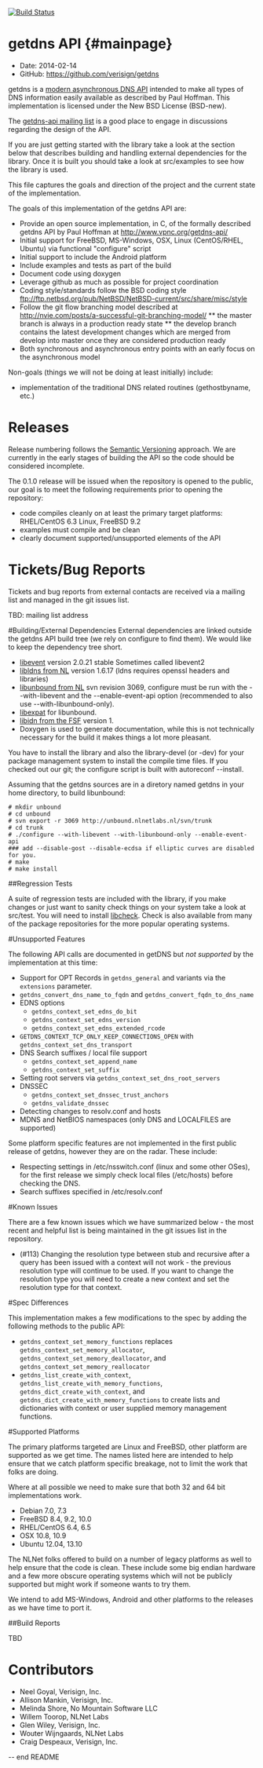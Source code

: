 [![Build Status](https://magnum.travis-ci.com/verisign/getdns.png?token=J2HZXstzJqePUsG523am&branch=develop)](https://magnum.travis-ci.com/verisign/getdns)

getdns API  {#mainpage}
==========

* Date:    2014-02-14
* GitHub:  <https://github.com/verisign/getdns>

getdns is a [modern asynchronous DNS API](http://www.vpnc.org/getdns-api/) intended to make all types of DNS information easily available as described by Paul Hoffman.  This implementation is licensed under the New BSD License (BSD-new).

The [getdns-api mailing list](http://www.vpnc.org/mailman/listinfo/getdns-api) is a good place to engage in discussions regarding the design of the API.

If you are just getting started with the library take a look at the section below that
describes building and handling external dependencies for the library.  Once it is
built you should take a look at src/examples to see how the library is used.

This file captures the goals and direction of the project and the current state of the implementation.

The goals of this implementation of the getdns API are:

* Provide an open source implementation, in C, of the formally described getdns API by Paul Hoffman at <http://www.vpnc.org/getdns-api/>
* Initial support for FreeBSD, MS-Windows, OSX, Linux (CentOS/RHEL, Ubuntu) via functional "configure" script
* Initial support to include the Android platform
* Include examples and tests as part of the build
* Document code using doxygen
* Leverage github as much as possible for project coordination
* Coding style/standards follow the BSD coding style <ftp://ftp.netbsd.org/pub/NetBSD/NetBSD-current/src/share/misc/style>
* Follow the git flow branching model described at <http://nvie.com/posts/a-successful-git-branching-model/>
** the master branch is always in a production ready state
** the develop branch contains the latest development changes which are merged from develop into master once they are considered production ready
* Both synchronous and asynchronous entry points with an early focus on the asynchronous model

Non-goals (things we will not be doing at least initially) include:
* implementation of the traditional DNS related routines (gethostbyname, etc.)


Releases
========
Release numbering follows the [Semantic Versioning](http://semver.org/) approach.  We are currently in the early stages of building the API so the code should be considered incomplete.

The 0.1.0 release will be issued when the repository is opened to the public, our goal is to meet the following requirements prior to opening the repository:

* code compiles cleanly on at least the primary target platforms: RHEL/CentOS 6.3 Linux, FreeBSD 9.2
* examples must compile and be clean
* clearly document supported/unsupported elements of the API


Tickets/Bug Reports
===================
Tickets and bug reports from external contacts are received via a mailing list and managed in the git issues list.

TBD: mailing list address


#Building/External Dependencies
External dependencies are linked outside the getdns API build tree (we rely on configure to find them).  We would like to keep the dependency tree short.

* [libevent](http://libevent.org) version 2.0.21 stable
Sometimes called libevent2
* [libldns from NL](https://www.nlnetlabs.nl/projects/ldns/) version 1.6.17 (ldns requires openssl headers and libraries)
* [libunbound from NL](http://www.nlnetlabs.nl/projects/unbound/) svn revision 3069, configure must be run with the --with-libevent and the --enable-event-api option (recommended to also use --with-libunbound-only).
* [libexpat](http://expat.sourceforge.net/) for libunbound.
* [libidn from the FSF](http://www.gnu.org/software/libidn/) version 1.
* Doxygen is used to generate documentation, while this is not technically necessary for the build it makes things a lot more pleasant.

You have to install the library and also the library-devel (or -dev) for your
package management system to install the compile time files.  If you checked
out our git; the configure script is built with autoreconf --install.

Assuming that the getdns sources are in a diretory named getdns in your home directory, to build libunbound:
```
# mkdir unbound
# cd unbound
# svn export -r 3069 http://unbound.nlnetlabs.nl/svn/trunk
# cd trunk
# ./configure --with-libevent --with-libunbound-only --enable-event-api
### add --disable-gost --disable-ecdsa if elliptic curves are disabled for you.
# make
# make install
```

##Regression Tests

A suite of regression tests are included with the library, if you make changes or just
want to sanity check things on your system take a look at src/test.  You will need
to install [libcheck](http://check.sourceforge.net/).  Check is also available from
many of the package repositories for the more popular operating systems.

#Unsupported Features

The following API calls are documented in getDNS but *not supported* by the implementation at this time:

* Support for OPT Records in `getdns_general` and variants via the `extensions` parameter.
* `getdns_convert_dns_name_to_fqdn` and `getdns_convert_fqdn_to_dns_name`
* EDNS options
  * `getdns_context_set_edns_do_bit`
  * `getdns_context_set_edns_version`
  * `getdns_context_set_edns_extended_rcode`
* `GETDNS_CONTEXT_TCP_ONLY_KEEP_CONNECTIONS_OPEN` with `getdns_context_set_dns_transport`
* DNS Search suffixes / local file support
  * `getdns_context_set_append_name`
  * `getdns_context_set_suffix`
* Setting root servers via `getdns_context_set_dns_root_servers`
* DNSSEC
  * `getdns_context_set_dnssec_trust_anchors`
  * `getdns_validate_dnssec`
* Detecting changes to resolv.conf and hosts
* MDNS and NetBIOS namespaces (only DNS and LOCALFILES are supported)

Some platform specific features are not implemented in the first public release of getdns, however they are on the radar.  These include:

* Respecting settings in /etc/nsswitch.conf (linux and some other OSes), for the first release we simply check local files (/etc/hosts) before checking the DNS.
* Search suffixes specified in /etc/resolv.conf

#Known Issues

There are a few known issues which we have summarized below - the most recent
and helpful list is being maintained in the git issues list in the repository.

* (#113) Changing the resolution type between stub and recursive after a query has been issued with a context will not work - the previous resolution type will continue to be used.  If you want to change the resolution type you will need to create a new context and set the resolution type for that context.

#Spec Differences

This implementation makes a few modifications to the spec by adding the following methods to the public API:

* `getdns_context_set_memory_functions` replaces `getdns_context_set_memory_allocator`, `getdns_context_set_memory_deallocator`, and `getdns_context_set_memory_reallocator`
* `getdns_list_create_with_context`, `getdns_list_create_with_memory_functions`, `getdns_dict_create_with_context`, and `getdns_dict_create_with_memory_functions` to create lists and dictionaries with context or user supplied memory management functions.

#Supported Platforms

The primary platforms targeted are Linux and FreeBSD, other platform are supported as we get time.  The names listed here are intended to help ensure that we catch platform specific breakage, not to limit the work that folks are doing.

Where at all possible we need to make sure that both 32 and 64 bit implementations work.

* Debian 7.0, 7.3
* FreeBSD 8.4, 9.2, 10.0
* RHEL/CentOS 6.4, 6.5
* OSX 10.8, 10.9
* Ubuntu 12.04, 13.10

The NLNet folks offered to build on a number of legacy platforms as well to help ensure that the code is clean.  These include some big endian hardware and a few more obscure operating systems which will not be publicly supported but might work if someone wants to try them.

We intend to add MS-Windows, Android and other platforms to the releases as we have time to port it.


##Build Reports


TBD

Contributors
============
* Neel Goyal, Verisign, Inc.
* Allison Mankin, Verisign, Inc.
* Melinda Shore, No Mountain Software LLC
* Willem Toorop, NLNet Labs
* Glen Wiley, Verisign, Inc.
* Wouter Wijngaards, NLNet Labs
* Craig Despeaux, Verisign, Inc.

--
end README
